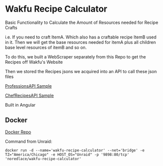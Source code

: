 # Wakfu Recipe Calculator

Basic Functionality to Calculate the Amount of Resources needed for Recipe Crafts

i.e. If you need to craft ItemA. Which also has a craftable recipe ItemB used in it. Then we will get the base resources needed for itemA plus all children base level resources of itemB and so on.

To do this, we built a WebScraper separately from this Repo to get the Recipes off Wakfu's Website

Then we stored the Recipes jsons we acquired into an API to call these json files

[ProfessionsAPI Sample](https://express.noredlace.com/api/wakfu/professions)

[ChefRecipesAPI Sample](https://express.noredlace.com/api/wakfu/profession/chef)

Built in Angular

## Docker
[Docker Repo](https://hub.docker.com/repository/docker/noredlace/wakfu-recipe-calculator)

Command from Unraid: 

`docker run -d --name='wakfu-recipe-calculator' --net='bridge' -e TZ="America/Chicago" -e HOST_OS="Unraid" -p '9898:80/tcp' 'noredlace/wakfu-recipe-calculator'`

